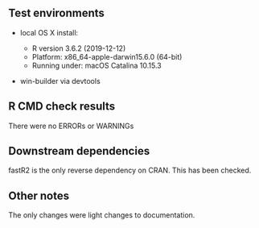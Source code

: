 ## Test environments

  * local OS X install: 
    * R version 3.6.2 (2019-12-12)
    * Platform: x86_64-apple-darwin15.6.0 (64-bit)
    * Running under: macOS Catalina 10.15.3
  
  * win-builder via devtools

## R CMD check results

There were no ERRORs or WARNINGs


## Downstream dependencies

fastR2 is the only reverse dependency on CRAN. This has been checked.


## Other notes

The only changes were light changes to documentation.
